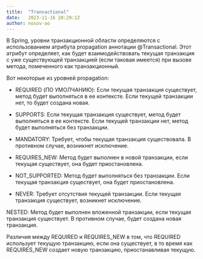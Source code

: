 ```yaml
---
title:  "Transactional"
date:   2023-11-16 20:29:12
author: nosov-ao
---
```



В Spring, уровни транзакционной области определяются с использованием атрибута propagation аннотации @Transactional. Этот атрибут определяет, как будет взаимодействовать текущая транзакция с уже существующей транзакцией (если таковая имеется) при вызове метода, помеченного как транзакционный.

Вот некоторые из уровней propagation:

- REQUIRED (ПО УМОЛЧАНИЮ):
Если текущая транзакция существует, метод будет выполняться в ее контексте.
Если текущей транзакции нет, то будет создана новая.

- SUPPORTS:
Если текущая транзакция существует, метод будет выполняться в ее контексте.
Если текущей транзакции нет, метод будет выполняться без транзакции.

- MANDATORY:
Требует, чтобы текущая транзакция существовала. В противном случае, возникнет исключение.

- REQUIRES_NEW:
Метод будет выполнен в новой транзакции, если текущая существует, она будет приостановлена.

- NOT_SUPPORTED:
Метод будет выполняться без транзакции.
Если текущая транзакция существует, она будет приостановлена.

- NEVER:
Требует отсутствия текущей транзакции. Если текущая транзакция существует, возникнет исключение.

NESTED:
Метод будет выполнен вложенной транзакции, если текущая транзакция существует. В противном случае, будет создана новая транзакция.

Различия между REQUIRED и REQUIRES_NEW в том, что REQUIRED использует текущую транзакцию, если она существует, в то время как REQUIRES_NEW создает новую транзакцию, приостанавливая текущую.
